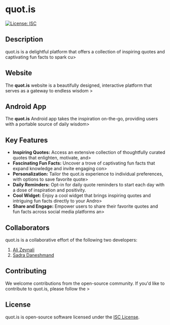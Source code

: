 # quot.is

[![License: ISC](https://img.shields.io/badge/License-ISC-blue.svg)](https://opensource.org/licenses/ISC)

## Description

quot.is is a delightful platform that offers a collection of inspiring quotes and captivating fun facts to spark cu>

## Website

The **quot.is** website is a beautifully designed, interactive platform that serves as a gateway to endless wisdom >

## Android App

The **quot.is** Android app takes the inspiration on-the-go, providing users with a portable source of daily wisdom>

## Key Features

- **Inspiring Quotes:** Access an extensive collection of thoughtfully curated quotes that enlighten, motivate, and>
- **Fascinating Fun Facts:** Uncover a trove of captivating fun facts that expand knowledge and invite engaging con>
- **Personalization:** Tailor the quot.is experience to individual preferences, with options to save favorite quote>
- **Daily Reminders:** Opt-in for daily quote reminders to start each day with a dose of inspiration and positivity.
- **Cool Widget:** Enjoy a cool widget that brings inspiring quotes and intriguing fun facts directly to your Andro>
- **Share and Engage:** Empower users to share their favorite quotes and fun facts across social media platforms an>

## Collaborators

quot.is is a collaborative effort of the following two developers:

1. [Ali Zeynali](https://github.com/alizeyn)
2. [Sadra Daneshmand](https://github.com/Sadraw)

## Contributing

We welcome contributions from the open-source community. If you'd like to contribute to quot.is, please follow the >

## License

quot.is is open-source software licensed under the [ISC License](LICENSE).












